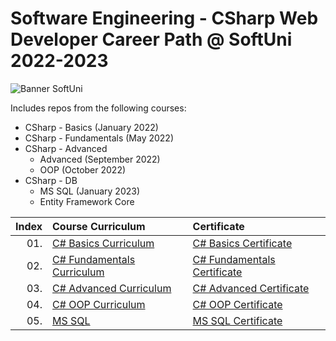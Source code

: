 # Software Engineering - CSharp Web Developer Career Path @ SoftUni 2022-2023 

<p align="centre">
  <img src="https://cdn.discordapp.com/attachments/979101848361377914/1022244283606110228/Softuni_logo_trasparent.png" alt="Banner SoftUni"/>
</p>

Includes repos from the following courses:  
* CSharp - Basics (January 2022)
* CSharp - Fundamentals (May 2022)
* CSharp - Advanced
  * Advanced (September 2022)
  * OOP (October 2022)
* CSharp - DB
  * MS SQL (January 2023)
  * Entity Framework Core

| Index | Course Curriculum                                                                                       | Certificate
|------:|:--------------------------------------------------------------------------------------------------------| :---
|   01. | [C# Basics Curriculum](https://softuni.bg/courses/programming-basics)                                   | [C# Basics Certificate](https://softuni.bg/certificates/details/124163/4f111e75)
|   02. | [C# Fundamentals Curriculum](https://softuni.bg/courses/programming-fundamentals-csharp-java-js-python) | [C# Fundamentals Certificate](https://softuni.bg/certificates/details/139285/2a887f18)
|   03. | [C# Advanced Curriculum](https://softuni.bg/modules/58/csharp-advanced/1357)                            | [C# Advanced Certificate](https://softuni.bg/certificates/details/143932/ea987587)
|   04. | [C# OOP Curriculum](https://softuni.bg/trainings/3843/csharp-oop-october-2022)                          | [C# OOP Certificate](https://softuni.bg/certificates/details/150719/53829fbc)
|   05. | [MS SQL](https://softuni.bg/trainings/3965/ms-sql-january-2023)                                         | [MS SQL Certificate](https://softuni.bg/certificates/details/157832/0c96a1b9)
